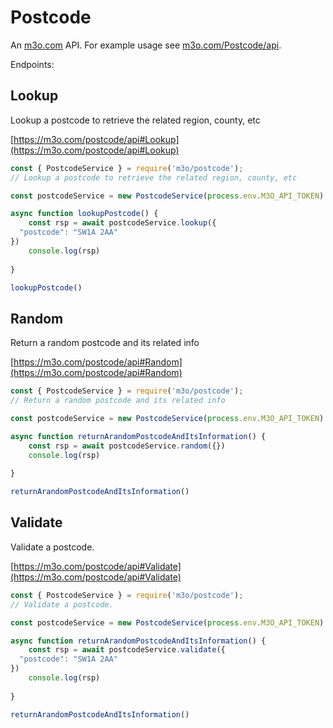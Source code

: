 # Postcode

An [m3o.com](https://m3o.com) API. For example usage see [m3o.com/Postcode/api](https://m3o.com/Postcode/api).

Endpoints:

## Lookup

Lookup a postcode to retrieve the related region, county, etc


[https://m3o.com/postcode/api#Lookup](https://m3o.com/postcode/api#Lookup)

```js
const { PostcodeService } = require('m3o/postcode');
// Lookup a postcode to retrieve the related region, county, etc

const postcodeService = new PostcodeService(process.env.M3O_API_TOKEN)

async function lookupPostcode() {
	const rsp = await postcodeService.lookup({
  "postcode": "SW1A 2AA"
})
	console.log(rsp)
	
}

lookupPostcode()
```
## Random

Return a random postcode and its related info


[https://m3o.com/postcode/api#Random](https://m3o.com/postcode/api#Random)

```js
const { PostcodeService } = require('m3o/postcode');
// Return a random postcode and its related info

const postcodeService = new PostcodeService(process.env.M3O_API_TOKEN)

async function returnArandomPostcodeAndItsInformation() {
	const rsp = await postcodeService.random({})
	console.log(rsp)
	
}

returnArandomPostcodeAndItsInformation()
```
## Validate

Validate a postcode.


[https://m3o.com/postcode/api#Validate](https://m3o.com/postcode/api#Validate)

```js
const { PostcodeService } = require('m3o/postcode');
// Validate a postcode.

const postcodeService = new PostcodeService(process.env.M3O_API_TOKEN)

async function returnArandomPostcodeAndItsInformation() {
	const rsp = await postcodeService.validate({
  "postcode": "SW1A 2AA"
})
	console.log(rsp)
	
}

returnArandomPostcodeAndItsInformation()
```
